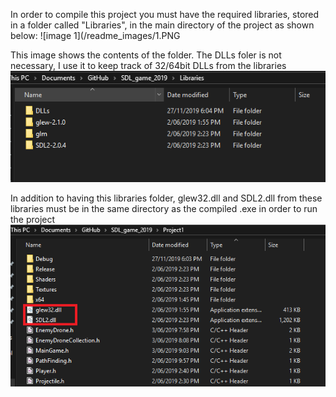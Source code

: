 In order to compile this project you must have the required libraries, stored in a folder called "Libraries", in the main directory of the project as shown below:
![image 1](/readme_images/1.PNG

This image shows the contents of the folder. The DLLs foler is not necessary, I use it to keep track of 32/64bit DLLs from the libraries
![image 2](/readme_images/2.PNG)

In addition to having this libraries folder, glew32.dll and SDL2.dll from these libraries must be in the same directory as the compiled .exe in order to run the project
![image 3](/readme_images/3.PNG)